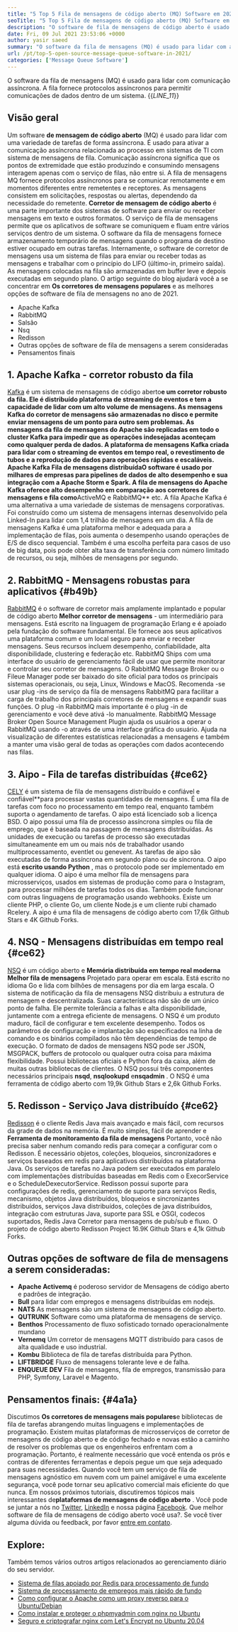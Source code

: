 ```yaml
---
title: "5 Top 5 Fila de mensagens de código aberto (MQ) Software em 2021" 
seoTitle: "5 Top 5 Fila de mensagens de código aberto (MQ) Software em 2021" 
description: "O software de fila de mensagens de código aberto é usado para lidar com uma variedade de tarefas de forma assíncrona. Este artigo é sobre o software da fila de mensagens de código aberto 5." 
date: Fri, 09 Jul 2021 23:53:06 +0000
author: yasir saeed
summary: "O software da fila de mensagens (MQ) é usado para lidar com a comunicação assíncrona. A fila fornece protocolos assíncronos para permitir comunicações de dados dentro de um sistema." 
url: /pt/top-5-open-source-message-queue-software-in-2021/
categories: ['Message Queue Software']
---
```


O software da fila de mensagens (MQ) é usado para lidar com comunicação assíncrona. A fila fornece protocolos assíncronos para permitir comunicações de dados dentro de um sistema.
{{_LINE_11_}}

## **Visão geral** 
Um software **de mensagem de código aberto** (MQ) é usado para lidar com uma variedade de tarefas de forma assíncrona. É usado para ativar a comunicação assíncrona relacionada ao processo em sistemas de TI com sistema de mensagens de fila. Comunicação assíncrona significa que os pontos de extremidade que estão produzindo e consumindo mensagens interagem apenas com o serviço de filas, não entre si. A fila de mensagens MQ fornece protocolos assíncronos para se comunicar remotamente e em momentos diferentes entre remetentes e receptores. As mensagens consistem em solicitações, respostas ou alertas, dependendo da necessidade do remetente.
**Corretor de mensagem de código aberto** é uma parte importante dos sistemas de software para enviar ou receber mensagens em texto e outros formatos. O serviço de fila de mensagens permite que os aplicativos de software se comuniquem e fluam entre vários serviços dentro de um sistema. O software da fila de mensagens fornece armazenamento temporário de mensagens quando o programa de destino estiver ocupado em outras tarefas. Internamente, o software de corretor de mensagens usa um sistema de filas para enviar ou receber todas as mensagens e trabalhar com o princípio do LIFO (último-in, primeiro saída). As mensagens colocadas na fila são armazenadas em buffer leve e depois executadas em segundo plano.
O artigo seguinte do blog ajudará você a se concentrar em **Os corretores de mensagens populares** e as melhores opções de software de fila de mensagens no ano de 2021.
  * Apache Kafka
  * RabbitMQ
  * Salsão
  * Nsq
  * Redisson
  * Outras opções de software de fila de mensagens a serem consideradas
  * Pensamentos finais

## 1. Apache Kafka - corretor robusto da fila
[Kafka][1] é um sistema de mensagens de código aberto**e um corretor robusto da fila. Ele é distribuído plataforma de streaming de eventos e tem a capacidade de lidar com um alto volume de mensagens. As mensagens Kafka do corretor de mensagens são armazenadas no disco e permite enviar mensagens de um ponto para outro sem problemas. As mensagens da fila de mensagens do Apache são replicadas em todo o cluster Kafka para impedir que as operações indesejadas aconteçam como qualquer perda de dados. A plataforma de mensagens Kafka criada para lidar com o streaming de eventos em tempo real, o revestimento de tubos e a reprodução de dados para operações rápidas e escaláveis.
Apache Kafka **Fila de mensagens distribuída**O software é usado por milhares de empresas para pipelines de dados de alto desempenho e sua integração com a Apache Storm e Spark. A fila de mensagens do Apache Kafka oferece alto desempenho em comparação aos corretores de mensagens e fila como**ActiveMQ e RabbitMQ** etc. A fila Apache Kafka é uma alternativa a uma variedade de sistemas de mensagens corporativas. Foi construído como um sistema de mensagens internas desenvolvido pela Linked-In para lidar com 1,4 trilhão de mensagens em um dia. A fila de mensagens Kafka é uma plataforma melhor e adequada para a implementação de filas, pois aumenta o desempenho usando operações de E/S de disco sequencial. Também é uma escolha perfeita para casos de uso de big data, pois pode obter alta taxa de transferência com número limitado de recursos, ou seja, milhões de mensagens por segundo.

## 2. RabbitMQ - Mensagens robustas para aplicativos {#b49b}

[RabbitMQ][2] é o software de corretor mais amplamente implantado e popular de código aberto **Melhor corretor de mensagens** - um intermediário para mensagens. Está escrito na linguagem de programação Erlang e é apoiado pela fundação do software fundamental. Ele fornece aos seus aplicativos uma plataforma comum e um local seguro para enviar e receber mensagens. Seus recursos incluem desempenho, confiabilidade, alta disponibilidade, clustering e federação etc. RabbitMQ Ships com uma interface do usuário de gerenciamento fácil de usar que permite monitorar e controlar seu corretor de mensagens.
O RabbitMQ Message Broker ou o Fileue Manager pode ser baixado do site oficial para todos os principais sistemas operacionais, ou seja, Linux, Windows e MacOS. Recomenda -se usar plug -ins de serviço da fila de mensagens RabbitMQ para facilitar a carga de trabalho dos principais corretores de mensagens e expandir suas funções. O plug -in RabbitMQ mais importante é o plug -in de gerenciamento e você deve ativá -lo manualmente. RabbitMQ Message Broker Open Source Management Plugin ajuda os usuários a operar o RabbitMQ usando -o através de uma interface gráfica do usuário. Ajuda na visualização de diferentes estatísticas relacionadas a mensagens e também a manter uma visão geral de todas as operações com dados acontecendo nas filas.

## 3. Aipo - Fila de tarefas distribuídas {#ce62}

[CELY][3] é um sistema de fila de mensagens distribuído e confiável e confiável**para processar vastas quantidades de mensagens. É uma fila de tarefas com foco no processamento em tempo real, enquanto também suporta o agendamento de tarefas. O aipo está licenciado sob a licença BSD. O aipo possui uma fila de processo assíncrona simples ou fila de emprego, que é baseada na passagem de mensagens distribuídas. As unidades de execução ou tarefas de processo são executadas simultaneamente em um ou mais nós de trabalhador usando multiprocessamento, eventlet ou genevent. As tarefas de aipo são executadas de forma assíncrona em segundo plano ou de síncrona.
O aipo está **escrito usando Python** , mas o protocolo pode ser implementado em qualquer idioma. O aipo é uma melhor fila de mensagens para microsserviços, usados ​​em sistemas de produção como para o Instagram, para processar milhões de tarefas todos os dias. Também pode funcionar com outras linguagens de programação usando webhooks. Existe um cliente PHP, o cliente Go, um cliente Node.js e um cliente rubi chamado Rcelery. A aipo é uma fila de mensagens de código aberto com 17,6k Github Stars e 4K Github Forks.

## 4. NSQ - Mensagens distribuídas em tempo real {#ce62}

[NSQ][4] é um código aberto e **Memória distribuída em tempo real moderna Melhor fila de mensagens** Projetado para operar em escala. Está escrito no idioma Go e lida com bilhões de mensagens por dia em larga escala. O sistema de notificação da fila de mensagens NSQ distribuiu a estrutura de mensagem e descentralizada. Suas características não são de um único ponto de falha. Ele permite tolerância a falhas e alta disponibilidade, juntamente com a entrega eficiente de mensagens.
O NSQ é um produto maduro, fácil de configurar e tem excelente desempenho. Todos os parâmetros de configuração e implantação são especificados na linha de comando e os binários compilados não têm dependências de tempo de execução. O formato de dados de mensagens NSQ pode ser JSON, MSGPACK, buffers de protocolo ou qualquer outra coisa para máxima flexibilidade. Possui bibliotecas oficiais e Python fora da caixa, além de muitas outras bibliotecas de clientes. O NSQ possui três componentes necessários principais **nsqd**, **nsqlookupd** e**nsqadmin** . O NSQ é uma ferramenta de código aberto com 19,9k Github Stars e 2,6k Github Forks.

## 5. Redisson - Serviço Java distribuído {#ce62}

[Redisson][5] é o cliente Redis Java mais avançado e mais fácil, com recursos da grade de dados na memória. É muito simples, fácil de aprender e **Ferramenta de monitoramento da fila de mensagens** Portanto, você não precisa saber nenhum comando redis para começar a configurar com o Redisson. É necessário objetos, coleções, bloqueios, sincronizadores e serviços baseados em redis para aplicativos distribuídos na plataforma Java. Os serviços de tarefas no Java podem ser executados em paralelo com implementações distribuídas baseadas em Redis com o ExecorService e o ScheduleDexecutorService.
Redisson possui suporte para configurações de redis, gerenciamento de suporte para serviços Redis, mecanismo, objetos Java distribuídos, bloqueios e sincronizantes distribuídos, serviços Java distribuídos, coleções de java distribuídos, integração com estruturas Java, suporte para SSL e OSGI, codecos suportados, Redis Java Corretor para mensagens de pub/sub e fluxo. O projeto de código aberto Redisson Project 16.9K Github Stars e 4,1k Github Forks.

## Outras opções de software de fila de mensagens a serem consideradas:
* **Apache Activemq** é poderoso servidor de Mensagens de código aberto e padrões de integração.
* **Bull** para lidar com empregos e mensagens distribuídas em nodejs.
* **NATS** As mensagens são um sistema de mensagens de código aberto.
* **QUTRUNK** Software como uma plataforma de mensagens de serviço.
* **Benthos** Processamento de fluxo sofisticado tornado operacionalmente mundano
* **Vernemq** Um corretor de mensagens MQTT distribuído para casos de alta qualidade e uso industrial.
* **Kombu** Biblioteca de fila de tarefas distribuída para Python.
* **LIFTBRIDGE** Fluxo de mensagens tolerante leve e de falha.
* **ENQUEUE DEV** Fila de mensagens, fila de empregos, transmissão para PHP, Symfony, Laravel e Magento.

## Pensamentos finais: {#4a1a}

Discutimos **Os corretores de mensagens mais populares**e bibliotecas de fila de tarefas abrangendo muitas linguagens e implementações de programação. Existem muitas plataformas de microsserviços de corretor de mensagens de código aberto e de código fechado e novas estão a caminho de resolver os problemas que os engenheiros enfrentam com a programação. Portanto, é realmente necessário que você entenda os prós e contras de diferentes ferramentas e depois pegue um que seja adequado para suas necessidades. Quando você tem um serviço de fila de mensagens agnóstico em nuvem com um painel amigável e uma excelente segurança, você pode tornar seu aplicativo comercial mais eficiente do que nunca. Em nossos próximos tutoriais, discutiremos tópicos mais interessantes de**plataformas de mensagens de código aberto** .
Você pode se juntar a nós no [Twitter][6], [LinkedIn][7] e nossa página [Facebook][8]. Que melhor software de fila de mensagens de código aberto você usa?. Se você tiver alguma dúvida ou feedback, por favor [entre em contato][9].

## Explore:
Também temos vários outros artigos relacionados ao gerenciamento diário do seu servidor.
  * [Sistema de filas apoiado por Redis para processamento de fundo][10]
  * [Sistema de processamento de empregos mais rápido de fundo][11]
  * [Como configurar o Apache como um proxy reverso para o Ubuntu/Debian][12]
  * [Como instalar e proteger o phpmyadmin com nginx no Ubuntu][13]
  * [Seguro e criptografar nginx com Let's Encrypt no Ubuntu 20.04][14]



[1]: https://kafka.apache.org/
[2]: https://www.rabbitmq.com/
[3]: https://docs.celeryproject.org/en/stable/
[4]: https://nsq.io/
[5]: https://redisson.org/
[6]: https://twitter.com/containerize_co
[7]: https://www.linkedin.com/company/containerize/
[8]: http://facebook.com/containerize
[9]: mailto:yasir.saeed@aspose.com
[10]: https://products.containerize.com/message-queue-software/resque/
[11]: https://products.containerize.com/message-queue-software/sidekiq/
[12]: https://blog.containerize.com/web-server-solution-stack/how-to-configure-apache-as-a-reverse-proxy-for-ubuntudebian/
[13]: https://blog.containerize.com/web-server-solution-stack/how-to-install-and-secure-phpmyadmin-with-nginx-on-ubuntu/
[14]: https://blog.containerize.com/web-server-solution-stack/how-to-secure-nginx-with-letsencrypt-on-ubuntu-20-04/

